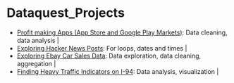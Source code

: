 # Dataquest_Projects

- [Profit making Apps (App Store and Google Play Markets)](https://github.com/khizova/Dataquest_Projects/blob/main/Projects/Profit%20making%20Apps%20(App%20Store%20and%20Google%20Play%20Markets).ipynb): Data cleaning, data analysis | <img src = "https://img.shields.io/badge/python-3670A0?style=for-the-badge&logo=python&logoColor=ffdd54" height = "15" />
- [Exploring Hacker News Posts](https://github.com/khizova/Dataquest_Projects/blob/main/Projects/Exploring%20Hacker%20News%20Posts.ipynb): For loops, dates and times | <img src = "https://img.shields.io/badge/python-3670A0?style=for-the-badge&logo=python&logoColor=ffdd54" height = "15" />
- [Exploring Ebay Car Sales Data](https://github.com/khizova/Dataquest_Projects/blob/main/Projects/Exploring%20eBay%20Car%20Sales%20Data.ipynb): Data exploration, data cleaning, aggregation | <img src = "https://img.shields.io/badge/numpy-%23013243.svg?style=for-the-badge&logo=numpy&logoColor=white" height = "15" />  <img src = "https://img.shields.io/badge/pandas-%23150458.svg?style=for-the-badge&logo=pandas&logoColor=white" height = "15" />
- [Finding Heavy Traffic Indicators on I-94](https://github.com/khizova/Dataquest_Projects/blob/main/Projects/Finding%20Heavy%20Traffic%20Indicators%20on%20I-94.ipynb): Data analysis, visualization | <img src = "https://img.shields.io/badge/pandas-%23150458.svg?style=for-the-badge&logo=pandas&logoColor=white" height = "15" />  <img src = "https://matplotlib.org/stable/_static/logo2.svg" height = "15" />  <img src = "https://github.com/mwaskom/seaborn/blob/master/doc/_static/logo-wide-lightbg.svg" height = "15" />
